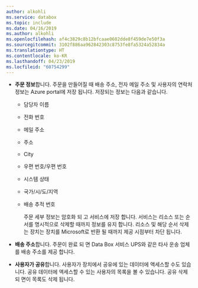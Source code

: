 ```yaml
---
author: alkohli
ms.service: databox
ms.topic: include
ms.date: 04/16/2019
ms.author: alkohli
ms.openlocfilehash: af4c3829c8b12bfcaae0602dde8f459de7e50f3a
ms.sourcegitcommit: 3102f886aa962842303c8753fe8fa5324a52834a
ms.translationtype: HT
ms.contentlocale: ko-KR
ms.lasthandoff: 04/23/2019
ms.locfileid: "60754299"
---
```

- **주문 정보**합니다. 주문을 만들어질 때 배송 주소, 전자 메일 주소 및 사용자의 연락처 정보는 Azure portal에 저장 됩니다. 저장되는 정보는 다음과 같습니다.
  - 담당자 이름
  - 전화 번호
  - 메일 주소
  - 주소
  - City
  - 우편 번호/우편 번호
  - 시스템 상태
  - 국가/시/도/지역
  - 배송 추적 번호

    주문 세부 정보는 암호화 되 고 서비스에 저장 합니다. 서비스는 리소스 또는 순서를 명시적으로 삭제할 때까지 정보를 유지 합니다. 리소스 및 해당 순서 삭제는 장치는 장치를 Microsoft로 반환 될 때까지 제공 시점부터 차단 됩니다.

- **배송 주소**합니다. 주문이 완료 되 면 Data Box 서비스 UPS와 같은 타사 운송 업체를 배송 주소를 제공 합니다.

- **사용자가 공유**합니다. 사용자가 장치에서 공유에 있는 데이터에 액세스할 수도 있습니다. 공유 데이터에 액세스할 수 있는 사용자의 목록을 볼 수 있습니다. 공유 삭제 되 면이 목록도 삭제 됩니다.